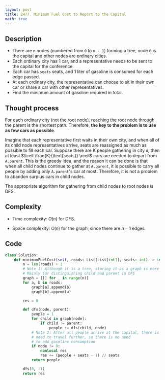 ```yaml
---
layout: post
title: 2477. Minimum Fuel Cost to Report to the Capital
math: true
---
```


## Description
<!-- Describe your first thoughts on how to solve this problem. -->
- There are `n` nodes (numbered from `0` to `n - 1`) forming a tree, node `0` is the capital and other nodes are ordinary cities.
- Each ordinary city has 1 car, and a representative needs to be sent to the capital for the conference.
- Each car has `seats` seats, and 1 liter of gasoline is consumed for each edge passed.
- At each ordinary city, the representative can choose to sit in their own car or share a car with other representatives.
- Find the minimum amount of gasoline required in total.

## Thought process
<!-- Describe your approach to solving the problem. -->
For each ordinary city (not the root node), reaching the root node through the parent is the shortest path. Therefore, **the key to the problem is to use as few cars as possible**. 

Imagine that each representative first waits in their own city, and when all of its child node representatives arrive, seats are reassigned as much as possible to fill each car. Suppose there are K people gathering in city `A`, then at least $\lceil \frac{K}{\text{seats}} \rceil$ cars are needed to depart from `A.parent`. This is the greedy idea, and the reason it can be done is that when all child nodes continue to gather at `A.parent`, it is possible to carry all people by adding only `A.parent`'s car at most. Therefore, it is not a problem to abandon surplus cars in child nodes.

The appropriate algorithm for gathering from child nodes to root nodes is DFS.

## Complexity
- Time complexity: $O(n)$ for DFS.

- Space complexity: $O(n)$ for the graph, since there are $n-1$ edges.

## Code
```python
class Solution:
    def minimumFuelCost(self, roads: List[List[int]], seats: int) -> int:
        n = len(roads) + 1
        # Note 1: Although it is a tree, storing it as a graph is more convenient
        # Mainly for distinguishing child and parent in DFS
        graph = [[] for _ in range(n)]
        for a, b in roads:
            graph[a].append(b)
            graph[b].append(a)

        res = 0

        def dfs(node, parent):
            people = 1
            for child in graph[node]:
                if child != parent:
                    people += dfs(child, node)
            # Note 2: After all people arrive at the capital, there is no 
            # need to travel further, so there is no need 
            # to add gasoline consumption
            if node != 0:
                nonlocal res
                res += (people + seats - 1) // seats
            return people

        dfs(0, -1)
        return res
```
